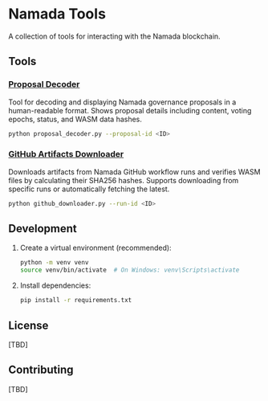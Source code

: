 # Namada Tools

A collection of tools for interacting with the Namada blockchain.

## Tools

### [Proposal Decoder](docs/proposal-decoder.md)

Tool for decoding and displaying Namada governance proposals in a human-readable format. Shows proposal details including content, voting epochs, status, and WASM data hashes.

```bash
python proposal_decoder.py --proposal-id <ID>
```

### [GitHub Artifacts Downloader](docs/artifacts-downloader.md) 

Downloads artifacts from Namada GitHub workflow runs and verifies WASM files by calculating their SHA256 hashes. Supports downloading from specific runs or automatically fetching the latest.

```bash
python github_downloader.py --run-id <ID>
```

## Development

1. Create a virtual environment (recommended):

    ```bash
    python -m venv venv
    source venv/bin/activate  # On Windows: venv\Scripts\activate
    ```

2. Install dependencies:

    ```bash
    pip install -r requirements.txt
    ```

## License

[TBD]

## Contributing

[TBD]
